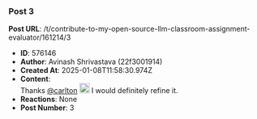 ### Post 3
**Post URL**: /t/contribute-to-my-open-source-llm-classroom-assignment-evaluator/161214/3
- **ID**: 576146
- **Author**: Avinash Shrivastava  (22f3001914)
- **Created At**: 2025-01-08T11:58:30.974Z
- **Content**:  
  Thanks <a class="mention" href="/u/carlton">@carlton</a> <img src="https://emoji.discourse-cdn.com/google/blush.png?v=12" title=":blush:" class="emoji" alt=":blush:" loading="lazy" width="20" height="20"> I would definitely refine it.
- **Reactions**: None
- **Post Number**: 3

